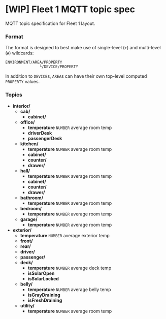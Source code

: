 # [WIP] Fleet 1 MQTT topic spec
MQTT topic specification for Fleet 1 layout.

### Format
The format is designed to best make use of single-level (`+`) and multi-level (`#`) wildcards:
```
ENVIRONMENT/AREA/PROPERTY
               └/DEVICE/PROPERTY
```
In addition to `DEVICE`s, `AREA`s can have their own top-level computed `PROPERTY` values.

### Topics
- __interior/__
  - __cab/__
    - __cabinet/__
  - __office/__
    - __temperature__ `NUMBER` average room temp
    - __driverDesk__
    - __passengerDesk__
  - __kitchen/__
    - __temperature__ `NUMBER` average room temp
    - __cabinet/__
    - __counter/__
    - __drawer/__
  - __hall/__
    - __temperature__ `NUMBER` average room temp
    - __cabinet/__
    - __counter/__
    - __drawer/__
  - __bathroom/__
    - __temperature__ `NUMBER` average room temp
  - __bedroom/__
    - __temperature__ `NUMBER` average room temp
  - __garage/__
    - __temperature__ `NUMBER` average room temp
- __exterior/__
  - __temperature__ `NUMBER` average exterior temp
  - __front/__
  - __rear/__
  - __driver/__
  - __passenger/__
  - __deck/__
    - __temperature__ `NUMBER` average deck temp
    - __isSolarOpen__
    - __isSolarLocked__
  - __belly/__
    - __temperature__ `NUMBER` average belly temp
    - __isGrayDraining__
    - __isFreshDraining__
  - __utility/__
    - __temperature__ `NUMBER` average room temp
